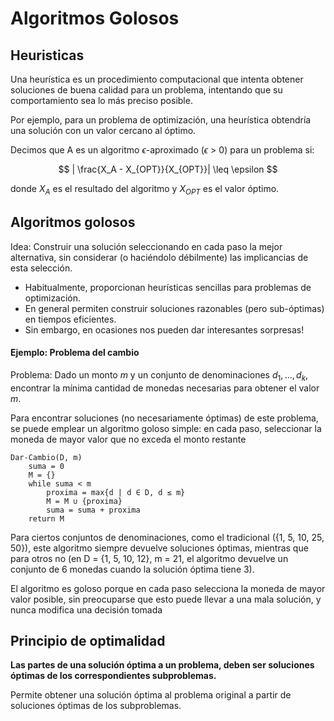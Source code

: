 # Algoritmos Golosos
## Heuristicas
Una heurística es un procedimiento computacional que intenta obtener soluciones de buena calidad para un problema, intentando que su comportamiento sea lo más preciso posible.

Por ejemplo, para un problema de optimización, una heurística obtendría una solución con un valor cercano al óptimo.

Decimos que A es un algoritmo $\epsilon$-aproximado ($\epsilon$ > 0) para un
problema si:

$$
| \frac{X_A - X_{OPT}}{X_{OPT}}|  \leq \epsilon
$$

donde $X_A$ es el resultado del algoritmo y $X_{OPT}$ es el valor óptimo.

## Algoritmos golosos
Idea: Construir una solución seleccionando en cada paso la mejor alternativa, sin considerar (o haciéndolo débilmente) las implicancias de esta selección.

* Habitualmente, proporcionan heurísticas sencillas para
problemas de optimización.
* En general permiten construir soluciones razonables (pero
sub-óptimas) en tiempos eficientes.
* Sin embargo, en ocasiones nos pueden dar interesantes
sorpresas!

#### Ejemplo: Problema del cambio
Problema:
Dado un monto $m$ y un conjunto de denominaciones $d_1, ..., d_k$, encontrar la mínima cantidad de monedas necesarias para obtener el valor $m$.

Para encontrar soluciones (no necesariamente óptimas) de este problema, se puede emplear un algoritmo goloso simple: en cada paso, seleccionar la moneda de mayor valor que no exceda el monto restante

    Dar-Cambio(D, m)
        suma = 0
        M = {}
        while suma < m
            proxima = max{d | d ∈ D, d ≤ m}
            M = M ∪ {proxima}
            suma = suma + proxima
        return M
Para ciertos conjuntos de denominaciones, como el tradicional ({1, 5, 10, 25, 50}), este algoritmo siempre devuelve soluciones óptimas, mientras que para otros no (en D = {1, 5, 10, 12}, m = 21, el algoritmo devuelve un conjunto de 6 monedas cuando la solución óptima tiene 3).

El algoritmo es goloso porque en cada paso selecciona la moneda de mayor valor posible, sin preocuparse que esto puede llevar a una mala solución, y nunca modifica una decisión tomada

## Principio de optimalidad
**Las partes de una solución óptima a un problema, deben ser soluciones óptimas de los correspondientes subproblemas.**

Permite obtener una solución óptima al problema original a partir de soluciones óptimas de los subproblemas.
